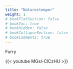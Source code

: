 ```yaml
---
title: "Naturestemper"
weight: 1
# bookFlatSection: false
# bookToc: true
# bookHidden: false
# bookCollapseSection: false
# bookComments: true
---
```

Furry

{{< youtube MGsl-ClCzHU >}}
